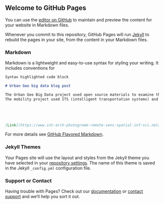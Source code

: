 ## Welcome to GitHub Pages

You can use the [editor on GitHub](https://github.com/CeliaRipple/CeliaRipple.github.io/edit/master/README.md) to maintain and preview the content for your website in Markdown files.

Whenever you commit to this repository, GitHub Pages will run [Jekyll](https://jekyllrb.com/) to rebuild the pages in your site, from the content in your Markdown files.

### Markdown

Markdown is a lightweight and easy-to-use syntax for styling your writing. It includes conventions for

```markdown
Syntax highlighted code block

# Urban Geo big data blog post 

The Urban Geo Big Data project used open source materials to examine the issues of urban mobility, soil consumption, and displacement in Italian cities. The article states that the surplus of geospatially referenced data is growing, and that the Geo Big Data project’s aim is to create systems to best handle that data and make it accessible at lost cost to city planners and administrators. To preserve the low cost of information output, it appears necessary that this be an open source project. This is exemplified in the article’s explanation of building 3D city models. CityGML was used in the Geo Big Data project, but that since the beginning of the project CityJON has improved upon existing technology to create better 3D mapping. Because of open source, future projects will have access to CityJON for 3D mapping. 
The mobility project used ITS (intelligent transportation systems) and FCD (floating car data) to form a data basis. This data was used to map the mobility patterns in Turin which has practical applications for city planners looking at issues of traffic congestion and equal city access. Soil consumption project used radar images over time to map the changes in artificial and inartificial land cover over time. Displacement data was gathered Differential Synthetic Aperture Radar. The descriptions of the projects highlighted some of their potential uses and well as outlining the limitations in data collections. 





[Link](https://www.int-arch-photogramm-remote-sens-spatial-inf-sci.net/XLII-4-W14/23/2019/) and ![Image](src)
```

For more details see [GitHub Flavored Markdown](https://guides.github.com/features/mastering-markdown/).

### Jekyll Themes

Your Pages site will use the layout and styles from the Jekyll theme you have selected in your [repository settings](https://github.com/CeliaRipple/CeliaRipple.github.io/settings). The name of this theme is saved in the Jekyll `_config.yml` configuration file.

### Support or Contact

Having trouble with Pages? Check out our [documentation](https://help.github.com/categories/github-pages-basics/) or [contact support](https://github.com/contact) and we’ll help you sort it out.
